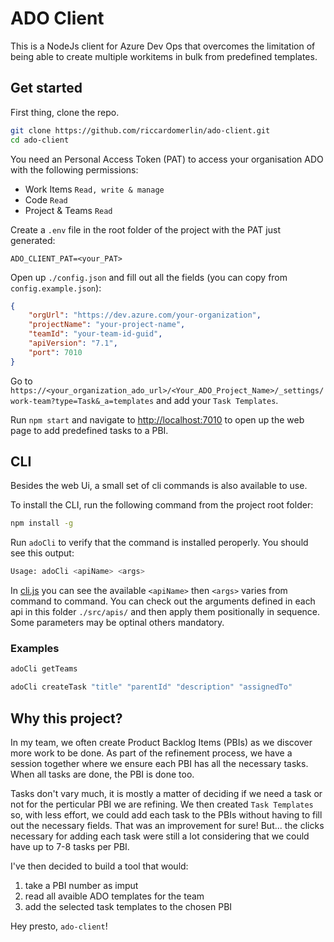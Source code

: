 ADO Client
===

This is a NodeJs client for Azure Dev Ops that overcomes the limitation of
being able to create multiple workitems in bulk from predefined templates.

Get started
---

First thing, clone the repo.
```bash
git clone https://github.com/riccardomerlin/ado-client.git
cd ado-client
```

You need an Personal Access Token (PAT) to access your organisation ADO
with the following permissions:

- Work Items `Read, write & manage`
- Code `Read`
- Project & Teams `Read`

Create a `.env` file in the root folder of the project with the PAT just
generated:

```text
ADO_CLIENT_PAT=<your_PAT>
```

Open up `./config.json` and fill out all the fields (you can copy from `config.example.json`):

```json
{
    "orgUrl": "https://dev.azure.com/your-organization",
    "projectName": "your-project-name",
    "teamId": "your-team-id-guid",
    "apiVersion": "7.1",
    "port": 7010
}
```

Go to `https://<your_organization_ado_url>/<Your_ADO_Project_Name>/_settings/work-team?type=Task&_a=templates` and add your `Task Templates`.

Run `npm start` and navigate to [http://localhost:7010](http://localhost:7010)
to open up the web page to add predefined tasks to a PBI.

CLI
---

Besides the web Ui, a small set of cli commands is also available to use.

To install the CLI, run the following command from the project root folder:

```bash
npm install -g
```

Run `adoCli` to verify that the command is installed peroperly.
You should see this output:

```bash
Usage: adoCli <apiName> <args>
```

In [cli.js](./src/cli.js) you can see the available `<apiName>` then `<args>`
varies from command to command. You can check out the arguments defined in each
api in this folder `./src/apis/` and then apply them positionally in sequence.
Some parameters may be optinal others mandatory.

### Examples

```bash
adoCli getTeams

adoCli createTask "title" "parentId" "description" "assignedTo"
```

Why this project?
---

In my team, we often create Product Backlog Items (PBIs) as we discover more
work to be done. As part of the refinement process, we have a session together
where we ensure each PBI has all the necessary tasks. When all tasks are done,
the PBI is done too.

Tasks don't vary much, it is mostly a matter of deciding if we need a task
or not for the perticular PBI we are refining.
We then created `Task Templates` so, with less effort, we could add each task
to the PBIs without having to fill out the necessary fields.
That was an improvement for sure! But... the clicks necessary for adding each
task were still a lot considering that we could have up to 7-8 tasks per PBI.

I've then decided to build a tool that would:

1. take a PBI number as imput
1. read all avaible ADO templates for the team
1. add the selected task templates to the chosen PBI

Hey presto, `ado-client`!
